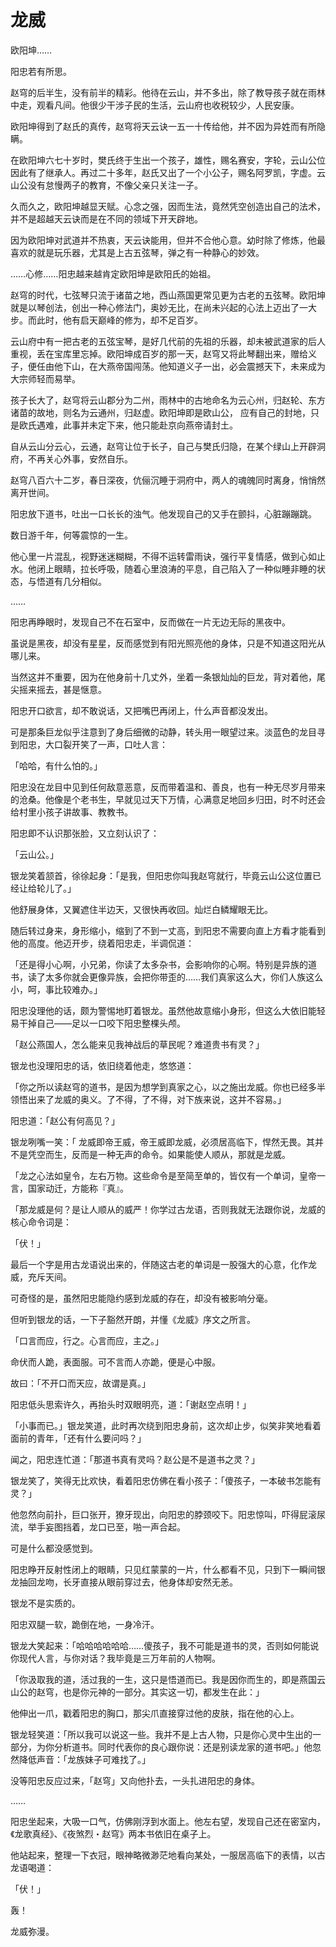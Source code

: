 

# 龙威

欧阳坤……

阳忠若有所思。

赵穹的后半生，没有前半的精彩。他待在云山，并不多出，除了教导孩子就在雨林中走，观看凡间。他很少干涉子民的生活，云山府也收税较少，人民安康。

欧阳坤得到了赵氏的真传，赵穹将天云诀一五一十传给他，并不因为异姓而有所隐瞒。

在欧阳坤六七十岁时，樊氏终于生出一个孩子，雄性，赐名赛安，字轮，云山公位因此有了继承人。再过二十多年，赵氏又出了一个小公子，赐名阿罗凯，字虚。云山公没有怠慢两子的教育，不像父亲只关注一子。

久而久之，欧阳坤越显天赋。心念之强，因而生法，竟然凭空创造出自己的法术，并不是超越天云诀而是在不同的领域下开天辟地。

因为欧阳坤对武道并不热衷，天云诀能用，但并不合他心意。幼时除了修炼，他最喜欢的就是玩乐器，尤其是上古五弦琴，弹之有一种静心的妙效。

……心修……阳忠越来越肯定欧阳坤是欧阳氏的始祖。

赵穹的时代，七弦琴只流于诸苗之地，西山燕国更常见更为古老的五弦琴。欧阳坤就是以琴创法，创出一种心修法门，奥妙无比，在尚未兴起的心法上迈出了一大步。而此时，他有启天巅峰的修为，却不足百岁。

云山府中有一把古老的五弦宝琴，是好几代前的先祖的乐器，却未被武道家的后人重视，丢在宝库里忘掉。欧阳坤成百岁的那一天，赵穹又将此琴翻出来，赠给义子，便任由他下山，在大燕帝国闯荡。他知道义子一出，必会震撼天下，未来成为大宗师轻而易举。

孩子长大了，赵穹将云山郡分为二州，雨林中的古地命名为云心州，归赵轮、东方诸苗的故地，则名为云通州，归赵虚。欧阳坤即是欧山公， 应有自己的封地，只是欧氏遇难，此事并未定下来，他只能赴京向燕帝请封土。

自从云山分云心，云通，赵穹让位于长子，自己与樊氏归隐，在某个绿山上开辟洞府，不再关心外事，安然自乐。

赵穹八百六十二岁，春日深夜，伉俪沉睡于洞府中，两人的魂魄同时离身，悄悄然离开世间。

阳忠放下道书，吐出一口长长的浊气。他发现自己的又手在颤抖，心脏蹦蹦跳。

数日游千年，何等震惊的一生。

他心里一片混乱，视野迷迷糊糊，不得不运转雷雨诀，强行平复情感，做到心如止水。他闭上眼睛，拉长呼吸，随着心里浪涛的平息，自己陷入了一种似睡非睡的状态，与悟道有几分相似。

……

阳忠再睁眼时，发现自己不在石室中，反而做在一片无边无际的黑夜中。

虽说是黑夜，却没有星星，反而感觉到有阳光照亮他的身体，只是不知道这阳光从哪儿来。

当然这并不重要，因为在他身前十几丈外，坐着一条银灿灿的巨龙，背对着他，尾尖摇来摇去，甚是惬意。

阳忠开口欲言，却不敢说话，又把嘴巴再闭上，什么声音都没发出。

可是那条巨龙似乎注意到了身后细微的动静，转头用一眼望过来。淡蓝色的龙目寻到阳忠，大口裂开笑了一声，口吐人言：

「哈哈，有什么怕的。」

阳忠没在龙目中见到任何敌意恶意，反而带着温和、善良，也有一种无尽岁月带来的沧桑。他像是个老书生，早就见过天下万情，心满意足地回乡归田，时不时还会给村里小孩子讲故事、教教书。

阳忠即不认识那张脸，又立刻认识了：

「云山公。」

银龙笑着颔首，徐徐起身：「是我，但阳忠你叫我赵穹就行，毕竟云山公这位置已经让给轮儿了。」

他舒展身体，又翼遮住半边天，又很快再收回。灿烂白鳞耀眼无比。

随后转过身来，身形缩小，缩到了不到一丈高，到阳忠不需要向直上方看才能看到他的高度。他迈开步，绕着阳忠走，半调侃道：

「还是得小心啊，小兄弟，你读了太多杂书，会影响你的心啊。特别是异族的道书，读了太多你就会更像异族，会把你带歪的……我们真家这么大，你们人族这么小，呵，事比较难办。」

阳忠没理他的话，颇为警惕地盯着银龙。虽然他故意缩小身形，但这么大依旧能轻易干掉自己——足以一口咬下阳忠整棵头颅。

「赵公燕国人，怎么能来见我神战后的草民呢？难道贵书有灵？」

银龙也没理阳忠的话，依旧绕着他走，悠悠道：

「你之所以读赵穹的道书，是因为想学到真家之心，以之施出龙威。你也已经多半领悟出来了龙威的奥义。了不得，了不得，对下族来说，这并不容易。」

阳忠道：「赵公有何高见？」

银龙咧嘴一笑：「 龙威即帝王威，帝王威即龙威，必须居高临下，悍然无畏。其并不是凭空而生，反而是一种无声的命令。如果能使人顺从，那就是龙威。

「龙之心法如皇令，左右万物。这些命令是至简至单的，皆仅有一个单词，皇帝一言，国家动迁，方能称『真』。

「那龙威是何？是让人顺从的威严！你学过古龙语，否则我就无法跟你说，龙威的核心命令词是：

「伏！」

最后一个字是用古龙语说出来的，伴随这古老的单词是一股强大的心意，化作龙威，充斥天间。

可奇怪的是，虽然阳忠能隐约感到龙威的存在，却没有被影响分毫。

但听到银龙的话，一下子豁然开朗，并懂《龙威》序文之所言。

「口言而应，行之。心言而应，主之。」

命伏而人跪，表面服。可不言而人亦跪，便是心中服。

故曰：「不开口而天应，故谓是真。」

阳忠低头思索许久，再抬头时双眼明亮，道：「谢赵空点明！」

「小事而已。」银龙笑道，此时再次绕到阳忠身前，这次却止步，似笑非笑地看着面前的青年，「还有什么要问吗？」

闻之，阳忠连忙道：「那道书真有灵吗？赵公是不是道书之灵？」

银龙笑了，笑得无比欢快，看着阳忠仿佛在看小孩子：「傻孩子，一本破书怎能有灵？」

他忽然向前扑，巨口张开，獠牙现出，向阳忠的脖颈咬下。阳忠惊叫，吓得屁滚尿流，举手妄图挡着，龙口已至，啪一声合起。

可是什么都没感觉到。

阳忠睁开反射性闭上的眼睛，只见红蒙蒙的一片，什么都看不见，只到下一瞬间银龙抽回龙吻，长牙直接从眼前穿过去，他身体却安然无恙。

银龙不是实质的。

阳忠双腿一软，跪倒在地，一身冷汗。

银龙大笑起来：「哈哈哈哈哈哈……傻孩子，我不可能是道书的灵，否则如何能说你现代人言，与你对话？我毕竟是三万年前的人物啊。

「你汲取我的道，活过我的一生，这只是悟道而已。我是因你而生的，即是燕国云山公的赵穹，也是你元神的一部分。其实这一切，都发生在此：」

他伸出一爪，戳着阳忠的胸口，那尖爪直接穿过他的皮肤，指在他的心上。

银龙轻笑道：「所以我可以说这一些。我并不是上古人物，只是你心灵中生出的一部分，为你分析道书。同时代表你的良心跟你说：还是别读龙家的道书吧。」他忽然降低声音：「龙族妹子可难找了。」

没等阳忠反应过来，「赵穹」又向他扑去，一头扎进阳忠的身体。

……

阳忠坐起来，大吸一口气，仿佛刚浮到水面上。他左右望，发现自己还在密室内，《龙歌真经》、《夜煞烈・赵穹》两本书依旧在桌子上。

他站起来，整理一下衣冠，眼神略微渺茫地看向某处，一服居高临下的表情，以古龙语喝道：

「伏！」

轰！

龙威弥漫。

    
